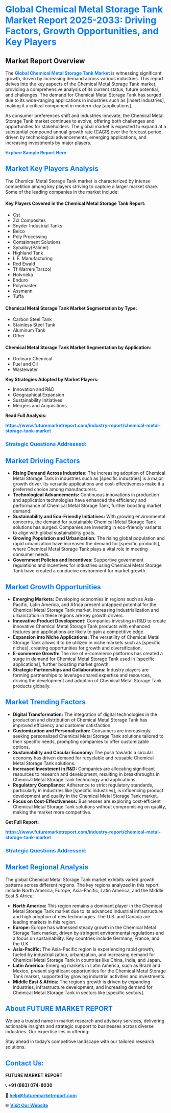 <h1 style="color: #007BFF;">Global Chemical Metal Storage Tank Market Report 2025-2033: Driving Factors, Growth Opportunities, and Key Players</h1>

<section id="overview">
<h2>Market Report Overview</h2>
<p>The <a href="https://www.futuremarketreport.com/industry-report/chemical-metal-storage-tank-market" style="color: #007BFF; text-decoration: none;"><strong>Global Chemical Metal Storage Tank Market</strong></a> is witnessing significant growth, driven by increasing demand across various industries. This report delves into the key aspects of the Chemical Metal Storage Tank market, providing a comprehensive analysis of its current status, future potential, and challenges. The demand for Chemical Metal Storage Tank has surged due to its wide-ranging applications in industries such as [insert industries], making it a critical component in modern-day [applications].</p>
<p>As consumer preferences shift and industries innovate, the Chemical Metal Storage Tank market continues to evolve, offering both challenges and opportunities for stakeholders. The global market is expected to expand at a substantial compound annual growth rate (CAGR) over the forecast period, driven by technological advancements, emerging applications, and increasing investments by major players.</p>
</section>

<section id="overview">
<p><a href="https://www.futuremarketreport.com/request-sample/reportId=31090" style="color: #007BFF; text-decoration: none;"><strong>Explore Sample Report Here</strong></a></p>
</section>

<section id="key-players">
<h2 style="color: #007BFF;">Market Key Players Analysis</h2>
<p>The Chemical Metal Storage Tank market is characterized by intense competition among key players striving to capture a larger market share. Some of the leading companies in the market include:</p>
<h4>Key Players Covered in the Chemical Metal Storage Tank Report:</h4>
<ul><li>Cst</li><li>Zcl Composites</li><li>Snyder Industrial Tanks</li><li>Belco</li><li>Poly Processing</li><li>Containment Solutions</li><li>Synalloy(Palmer)</li><li>Highland Tank</li><li>L.F. Manufacturing</li><li>Red Ewald</li><li>Tf Warren(Tarsco)</li><li>Holvrieka</li><li>Enduro</li><li>Polymaster</li><li>Assmann</li><li>Tuffa</li></ul>
<h4>Chemical Metal Storage Tank Market Segmentation by Type:</h4>
<ul><li>Carbon Steel Tank</li><li>Stainless Steel Tank</li><li>Aluminum Tank</li><li>Other</li></ul>

<h4>Chemical Metal Storage Tank Market Segmentation by Application:</h4>
<ul><li>Ordinary Chemical</li><li>Fuel and Oil</li><li>Wastewater</li></ul>
<p><strong>Key Strategies Adopted by Market Players:</strong></p>
<ul>
<li>Innovation and R&D</li>
<li>Geographical Expansion</li>
<li>Sustainability Initiatives</li>
<li>Mergers and Acquisitions</li>
</ul>
</section>

<section>
<p><strong>Read Full Analysis: </strong></p><a href="https://www.futuremarketreport.com/industry-report/chemical-metal-storage-tank-market" style="color: #007BFF; text-decoration: none;"><strong>https://www.futuremarketreport.com/industry-report/chemical-metal-storage-tank-market</strong></a>
<h3 style="color: #007BFF;">Strategic Questions Addressed:</h3>
</section>

<section id="driving-factors">
<h2 style="color: #007BFF;">Market Driving Factors</h2>
<ul>
<li><strong>Rising Demand Across Industries:</strong> The increasing adoption of Chemical Metal Storage Tank in industries such as [specific industries] is a major growth driver. Its versatile applications and cost-effectiveness make it a preferred choice among manufacturers.</li>
<li><strong>Technological Advancements:</strong> Continuous innovations in production and application technologies have enhanced the efficiency and performance of Chemical Metal Storage Tank, further boosting market demand.</li>
<li><strong>Sustainability and Eco-Friendly Initiatives:</strong> With growing environmental concerns, the demand for sustainable Chemical Metal Storage Tank solutions has surged. Companies are investing in eco-friendly variants to align with global sustainability goals.</li>
<li><strong>Growing Population and Urbanization:</strong> The rising global population and rapid urbanization have increased the demand for [specific products], where Chemical Metal Storage Tank plays a vital role in meeting consumer needs.</li>
<li><strong>Government Policies and Incentives:</strong> Supportive government regulations and incentives for industries using Chemical Metal Storage Tank have created a conducive environment for market growth.</li>
</ul>
</section>

<section id="growth-opportunities">
<h2 style="color: #007BFF;">Market Growth Opportunities</h2>
<ul>
<li><strong>Emerging Markets:</strong> Developing economies in regions such as Asia-Pacific, Latin America, and Africa present untapped potential for the Chemical Metal Storage Tank market. Increasing industrialization and urbanization in these regions are key growth drivers.</li>
<li><strong>Innovative Product Development:</strong> Companies investing in R&D to create innovative Chemical Metal Storage Tank products with enhanced features and applications are likely to gain a competitive edge.</li>
<li><strong>Expansion into Niche Applications:</strong> The versatility of Chemical Metal Storage Tank allows it to be utilized in niche markets such as [specific niches], creating opportunities for growth and diversification.</li>
<li><strong>E-commerce Growth:</strong> The rise of e-commerce platforms has created a surge in demand for Chemical Metal Storage Tank used in [specific applications], further boosting market growth.</li>
<li><strong>Strategic Partnerships and Collaborations:</strong> Industry players are forming partnerships to leverage shared expertise and resources, driving the development and adoption of Chemical Metal Storage Tank products globally.</li>
</ul>
</section>

<section id="trending-factors">
<h2 style="color: #007BFF;">Market Trending Factors</h2>
<ul>
<li><strong>Digital Transformation:</strong> The integration of digital technologies in the production and distribution of Chemical Metal Storage Tank has improved efficiency and customer satisfaction.</li>
<li><strong>Customization and Personalization:</strong> Consumers are increasingly seeking personalized Chemical Metal Storage Tank solutions tailored to their specific needs, prompting companies to offer customizable options.</li>
<li><strong>Sustainability and Circular Economy:</strong> The push towards a circular economy has driven demand for recyclable and reusable Chemical Metal Storage Tank solutions.</li>
<li><strong>Increased Investment in R&D:</strong> Companies are allocating significant resources to research and development, resulting in breakthroughs in Chemical Metal Storage Tank technology and applications.</li>
<li><strong>Regulatory Compliance:</strong> Adherence to strict regulatory standards, particularly in industries like [specific industries], is influencing product development and quality in the Chemical Metal Storage Tank market.</li>
<li><strong>Focus on Cost-Effectiveness:</strong> Businesses are exploring cost-efficient Chemical Metal Storage Tank solutions without compromising on quality, making the market more competitive.</li>
</ul>
</section>

<section>
<p><strong>Get Full Report: </strong></p><a href="https://www.futuremarketreport.com/industry-report/chemical-metal-storage-tank-market" style="color: #007BFF; text-decoration: none;"><strong>https://www.futuremarketreport.com/industry-report/chemical-metal-storage-tank-market</strong></a>
<h3 style="color: #007BFF;">Strategic Questions Addressed:</h3>
</section>


<section id="regional-analysis">
<h2 style="color: #007BFF;">Market Regional Analysis</h2>
<p>The global Chemical Metal Storage Tank market exhibits varied growth patterns across different regions. The key regions analyzed in this report include North America, Europe, Asia-Pacific, Latin America, and the Middle East & Africa:</p>
<ul>
<li><strong>North America:</strong> This region remains a dominant player in the Chemical Metal Storage Tank market due to its advanced industrial infrastructure and high adoption of new technologies. The U.S. and Canada are leading markets in this region.</li>
<li><strong>Europe:</strong> Europe has witnessed steady growth in the Chemical Metal Storage Tank market, driven by stringent environmental regulations and a focus on sustainability. Key countries include Germany, France, and the U.K.</li>
<li><strong>Asia-Pacific:</strong> The Asia-Pacific region is experiencing rapid growth, fueled by industrialization, urbanization, and increasing demand for Chemical Metal Storage Tank in countries like China, India, and Japan.</li>
<li><strong>Latin America:</strong> Emerging markets in Latin America, such as Brazil and Mexico, present significant opportunities for the Chemical Metal Storage Tank market, supported by growing industrial activities and investments.</li>
<li><strong>Middle East & Africa:</strong> The region’s growth is driven by expanding industries, infrastructure development, and increasing demand for Chemical Metal Storage Tank in sectors like [specific sectors].</li>
</ul>
</section>

<footer>
<h2 style="color: #007BFF;">About FUTURE MARKET REPORT</h2>
<p>We are a trusted name in market research and advisory services, delivering actionable insights and strategic support to businesses across diverse industries. Our expertise lies in offering:</p>

<p>Stay ahead in today’s competitive landscape with our tailored research solutions.</p>

<h2 style="color: #007BFF;">Contact Us:</h2>
<p><strong>FUTURE MARKET REPORT</strong></p>
<p>📞 <strong>+91 (883) 074-8030</strong></p>
<p>📧 <strong><a href="mailto:help@futuremarketreport.com" style="color: #007BFF;">help@futuremarketreport.com</a></strong></p>
<p>🌐 <strong><a href="https://www.futuremarketreport.com/" style="color: #007BFF;">Visit Our Website</a></strong></p>
</footer>